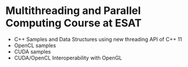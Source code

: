 # Multithreading and Parallel Computing Course at ESAT #

* C++ Samples and Data Structures using new threading API of C++ 11
* OpenCL samples
* CUDA samples
* CUDA/OpenCL Interoperability with OpenGL

